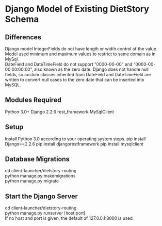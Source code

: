 # Django Model of Existing DietStory Schema  

## Differences    
Django model IntegerFields do not have length or width control of the value. Model used minimum and maximum values to restrict to same domain as in MySql.  
DateField and DateTimeField do not support "0000-00-00" and "0000-00-00 00:00:00", also known as the zero date. Django does not handle null fields, so custom classes inherited from DateField and DateTimeField are written to convert null cases to the zero date that can be inserted into MySQL.  


## Modules Required    
Python 3.0+
Django 2.2.6
rest_framework
MySqlClient

## Setup    
Install Python 3.0 according to your operating system steps.
pip install Django==2.2.6
pip install djangorestframework
pip install mysqlclient

## Database Migrations    
cd client-launcher/dietstory-routing  
python manage.py makemigrations  
python manage.py migrate  

## Start the Django Server    
cd client-launcher/dietstory-routing  
python manage.py runserver [host:port]  
If no host and port is given, the default of 127.0.0.1:8000 is used.  



